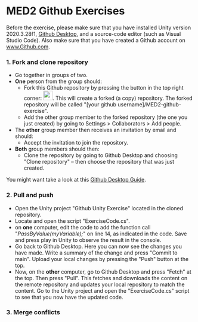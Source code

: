 # MED2 Github Exercises

Before the exercise, please make sure that you have installed Unity version 2020.3.28f1, [Github Desktop](https://desktop.github.com), and a source-code editor (such as Visual Studio Code). Also make sure that you have created a Github account on www.Github.com.

### 1. Fork and clone repository
- Go together in groups of two.
- **One** person from the group should:
  - Fork this Github repository by pressing the button in the top right corner: <img src="https://github.com/malteerasmussen/MED2-github-exercise/blob/main/Fork%20button.png" height="25">. This will create a forked (a copy) repository. The forked repository will be called "[your github username]/MED2-github-exercise".
  - Add the other group member to the forked repository (the one you just created) by going to Settings > Collaborators > Add people.
- The **other** group member then receives an invitation by email and should:
  - Accept the invitation to join the repository.
- **Both** group members should then:
  - Clone the repository by going to Github Desktop and choosing "Clone repository" – then choose the repository that was just created.

You might want take a look at this [Github Desktop Guide](https://docs.github.com/en/desktop/installing-and-configuring-github-desktop/overview/creating-your-first-repository-using-github-desktop).

### 2. Pull and push
- Open the Unity project "Github Unity Exercise" located in the cloned repository.
- Locate and open the script "ExerciseCode.cs".
- on **one** computer, edit the code to add the function call "<em>PassByValue(myVariable);</em>" on line 14, as indicated in the code. Save and press play in Unity to observe the result in the console.
- Go back to Github Desktop. Here you can now see the changes you have made. Write a summary of the change and press "Commit to main". Upload your local changes by pressing the "Push" button at the top.
- Now, on the **other** computer, go to Github Desktop and press "Fetch" at the top. Then press "Pull". This fetches and downloads the content on the remote repository and updates your local repository to match the content. Go to the Unity project and open the "ExerciseCode.cs" script to see that you now have the updated code.

### 3. Merge conflicts
